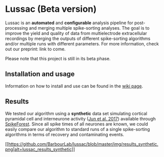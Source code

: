 
# Lussac (Beta version)

Lussac is an **automated** and **configurable** analysis pipeline for post-processing and merging multiple spike-sorting analyses. The goal is to improve the yield and quality of data from multielectrode extracellular recordings by merging the outputs of different spike-sorting algorithms and/or multiple runs with different parameters.
For more information, check out our preprint: link to come.

Please note that this project is still in its beta phase.


## Installation and usage

Information on how to install and use can be found in the [wiki page](https://github.com/BarbourLab/lussac/wiki).


## Results

We tested our algorithm using a **synthetic** data set simulating cortical pyramidal cell and interneurone activity ([Jun et al. 2017](https://www.biorxiv.org/content/10.1101/101030v2)) available through [SpikeForest](https://spikeforest.flatironinstitute.org/). Since all spike times of all neurones are known, we could easily compare our algorithm to standard runs of a single spike-sorting algorithms in terms of recovery and contaminating events.

[[https://github.com/BarbourLab/lussac/blob/master/img/results_synthetic.png|alt=lussac_results_synthetic]]

